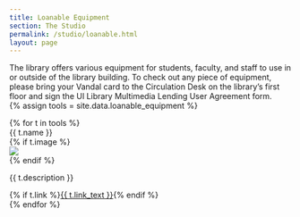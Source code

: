 ```yaml
---
title: Loanable Equipment
section: The Studio
permalink: /studio/loanable.html
layout: page
---
```


The library offers various equipment for students, faculty, and staff to use in or outside of the library building. To check out any piece of equipment, please bring your Vandal card to the Circulation Desk on the library’s first floor and sign the UI Library Multimedia Lending User Agreement form.  
{% assign tools = site.data.loanable_equipment %}
<div class="row">
{% for t in tools %}
<div class="col-md-6 mb-2">
    <div class="card">
        <div class="card-header">
            {{ t.name }}
        </div>
        <div class="card-body">
            {% if t.image %}<div class="text-center"><img class="img-fluid mb-3" src="{{ t.image | prepend: '/studio/' | prepend: site.lib-media }}"></div>{% endif %}
            <p class="card-text">{{ t.description }}</p>
            {% if t.link %}<a href="{{ t.link }}" class="btn btn-primary">{{ t.link_text }}</a>{% endif %}
        </div>
    </div>
</div>
{% endfor %}
</div>